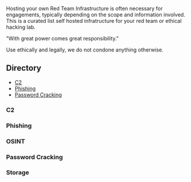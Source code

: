 Hosting your own Red Team Infrastructure is often necessary for engagements, typically depending on the scope and information involved. This is a curated list self hosted infratructure for your red team or ethical hacking lab.

"With great power comes great responsibility."

Use ethically and legally, we do not condone anything otherwise.

## Directory

- [C2](C2)
- [Phishing](Phishing)
- [Password Cracking](Password-Cracking)



### C2



### Phishing



### OSINT



### 



### Password Cracking



### Storage
